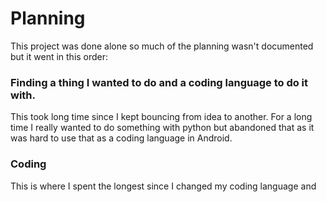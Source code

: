 # Planning

This project was done alone so much of the planning wasn't documented but it went in this order:

### Finding a thing I wanted to do and a coding language to do it with.

This took long time since I kept bouncing from idea to another. For a long time I really wanted to do something with python but abandoned that as it was hard to use that as a coding language in Android.

### Coding 

This is where I spent the longest since I changed my coding language and
